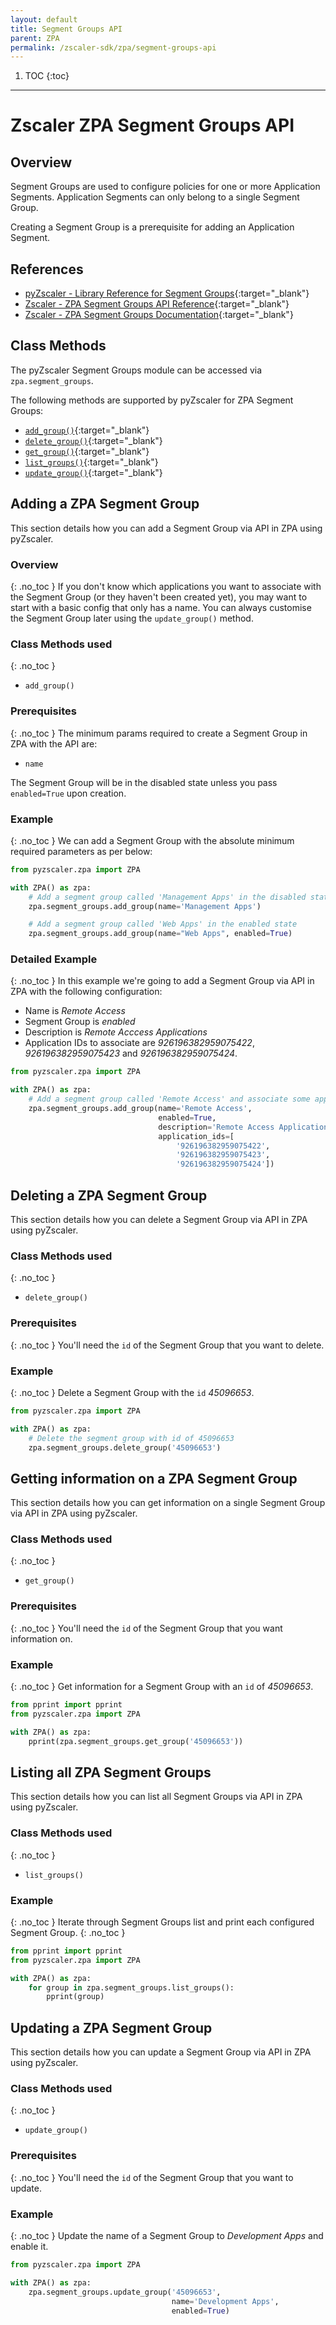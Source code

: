 ```yaml
---
layout: default 
title: Segment Groups API
parent: ZPA
permalink: /zscaler-sdk/zpa/segment-groups-api
---
```


1. TOC 
{:toc}

---

# Zscaler ZPA Segment Groups API 

## Overview

Segment Groups are used to configure policies for one or more Application Segments. Application Segments can only belong
to a single Segment Group.

Creating a Segment Group is a prerequisite for adding an Application Segment.

## References

- [pyZscaler - Library Reference for Segment Groups](https://pyzscaler.readthedocs.io/en/latest/zs/zpa/segment_groups.html){:target="_blank"}
- [Zscaler - ZPA Segment Groups API Reference](https://help.zscaler.com/zpa/api-reference#/segment-group-controller){:target="_blank"}
- [Zscaler - ZPA Segment Groups Documentation](https://help.zscaler.com/zpa/about-segment-groups){:target="_blank"}

## Class Methods
The pyZscaler Segment Groups module can be accessed via `zpa.segment_groups`.

The following methods are supported by pyZscaler for ZPA Segment Groups:

- [`add_group()`](https://pyzscaler.readthedocs.io/en/latest/zs/zpa/segment_groups.html#pyzscaler.zpa.segment_groups.SegmentGroupsAPI.add_group){:target="_blank"}
- [`delete_group()`](https://pyzscaler.readthedocs.io/en/latest/zs/zpa/segment_groups.html#pyzscaler.zpa.segment_groups.SegmentGroupsAPI.delete_group){:target="_blank"}
- [`get_group()`](https://pyzscaler.readthedocs.io/en/latest/zs/zpa/segment_groups.html#pyzscaler.zpa.segment_groups.SegmentGroupsAPI.get_group){:target="_blank"}
- [`list_groups()`](https://pyzscaler.readthedocs.io/en/latest/zs/zpa/segment_groups.html#pyzscaler.zpa.segment_groups.SegmentGroupsAPI.list_groups){:target="_blank"}
- [`update_group()`](https://pyzscaler.readthedocs.io/en/latest/zs/zpa/segment_groups.html#pyzscaler.zpa.segment_groups.SegmentGroupsAPI.update_group){:target="_blank"}

## Adding a ZPA Segment Group
This section details how you can add a Segment Group via API in ZPA using pyZscaler.

### Overview
{: .no_toc } 
If you don't know which applications you want to associate with the Segment Group (or they haven't been
created yet), you may want to start with a basic config that only has a name. You can always customise the Segment Group
later using the `update_group()` method.

### Class Methods used
{: .no_toc }

- `add_group()`

### Prerequisites
{: .no_toc } 
The minimum params required to create a Segment Group in ZPA with the API are:

- `name`

The Segment Group will be in the disabled state unless you pass `enabled=True` upon creation.

### Example
{: .no_toc } 
We can add a Segment Group with the absolute minimum required parameters as per below:

```python
from pyzscaler.zpa import ZPA

with ZPA() as zpa:
    # Add a segment group called 'Management Apps' in the disabled state
    zpa.segment_groups.add_group(name='Management Apps')

    # Add a segment group called 'Web Apps' in the enabled state
    zpa.segment_groups.add_group(name="Web Apps", enabled=True)
```

### Detailed Example
{: .no_toc }
In this example we're going to add a Segment Group via API in ZPA with the following configuration:

- Name is _Remote Access_
- Segment Group is _enabled_
- Description is _Remote Acccess Applications_
- Application IDs to associate are _926196382959075422_, _926196382959075423_ and _926196382959075424_.

```python
from pyzscaler.zpa import ZPA

with ZPA() as zpa:
    # Add a segment group called 'Remote Access' and associate some applications
    zpa.segment_groups.add_group(name='Remote Access',
                                 enabled=True,
                                 description='Remote Access Applications',
                                 application_ids=[
                                     '926196382959075422',
                                     '926196382959075423',
                                     '926196382959075424'])

```

## Deleting a ZPA Segment Group
This section details how you can delete a Segment Group via API in ZPA using pyZscaler.

### Class Methods used
{: .no_toc }

- `delete_group()`

### Prerequisites
{: .no_toc } 
You'll need the `id` of the Segment Group that you want to delete.

### Example
{: .no_toc }
Delete a Segment Group with the `id` _45096653_.

```python
from pyzscaler.zpa import ZPA

with ZPA() as zpa:
    # Delete the segment group with id of 45096653
    zpa.segment_groups.delete_group('45096653')
```

## Getting information on a ZPA Segment Group
This section details how you can get information on a single Segment Group via API in ZPA using pyZscaler.

### Class Methods used
{: .no_toc }

- `get_group()`

### Prerequisites
{: .no_toc }
You'll need the `id` of the Segment Group that you want information on.

### Example
{: .no_toc }
Get information for a Segment Group with an `id` of _45096653_.

```python
from pprint import pprint
from pyzscaler.zpa import ZPA

with ZPA() as zpa:
    pprint(zpa.segment_groups.get_group('45096653'))
```

## Listing all ZPA Segment Groups
This section details how you can list all Segment Groups via API in ZPA using pyZscaler.

### Class Methods used
{: .no_toc }

- `list_groups()`

### Example
{: .no_toc }
Iterate through Segment Groups list and print each configured Segment Group.
{: .no_toc }

```python
from pprint import pprint
from pyzscaler.zpa import ZPA

with ZPA() as zpa:
    for group in zpa.segment_groups.list_groups():
        pprint(group)
```

## Updating a ZPA Segment Group
This section details how you can update a Segment Group via API in ZPA using pyZscaler.

### Class Methods used
{: .no_toc }

- `update_group()`

### Prerequisites
{: .no_toc }
You'll need the `id` of the Segment Group that you want to update. 

### Example
{: .no_toc }
Update the name of a Segment Group to _Development Apps_ and enable it.


```python
from pyzscaler.zpa import ZPA

with ZPA() as zpa:
    zpa.segment_groups.update_group('45096653',
                                    name='Development Apps',
                                    enabled=True)
```